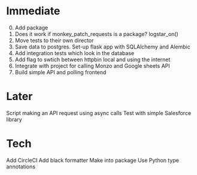 # Immediate

0. Add package
1. Does it work if monkey_patch_requests is a package? logstar_on()
2. Move tests to their own director
3. Save data to postgres. Set-up flask app with SQLAlchemy and Alembic
4. Add integration tests which look in the database
5. Add flag to swtich between httpbin local and using the internet
6. Integrate with project for calling Monzo and Google sheets API
7. Build simple API and polling frontend

# Later

Script making an API request using async calls
Test with simple Salesforce library

# Tech

Add CircleCI
Add black formatter
Make into package
Use Python type annotations
